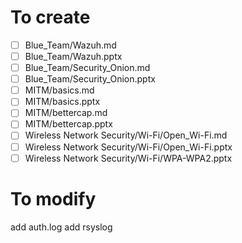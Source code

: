 # To create
- [ ] Blue_Team/Wazuh.md
- [ ] Blue_Team/Wazuh.pptx
- [ ] Blue_Team/Security_Onion.md
- [ ] Blue_Team/Security_Onion.pptx
- [ ] MITM/basics.md
- [ ] MITM/basics.pptx
- [ ] MITM/bettercap.md
- [ ] MITM/bettercap.pptx
- [ ] Wireless Network Security/Wi-Fi/Open_Wi-Fi.md
- [ ] Wireless Network Security/Wi-Fi/Open_Wi-Fi.pptx
- [ ] Wireless Network Security/Wi-Fi/WPA-WPA2.pptx
# To modify

add auth.log
add rsyslog